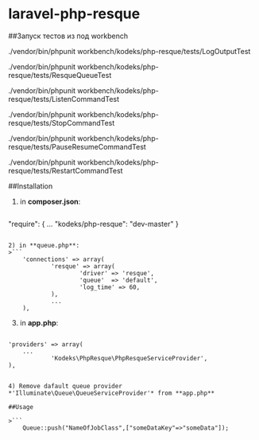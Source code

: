 laravel-php-resque
=============================

##Запуск тестов из под workbench

./vendor/bin/phpunit workbench/kodeks/php-resque/tests/LogOutputTest

./vendor/bin/phpunit workbench/kodeks/php-resque/tests/ResqueQueueTest

./vendor/bin/phpunit workbench/kodeks/php-resque/tests/ListenCommandTest

./vendor/bin/phpunit workbench/kodeks/php-resque/tests/StopCommandTest

./vendor/bin/phpunit workbench/kodeks/php-resque/tests/PauseResumeCommandTest

./vendor/bin/phpunit workbench/kodeks/php-resque/tests/RestartCommandTest


##Installation

1) in **composer.json**:
>```
"require": {
		...
                "kodeks/php-resque": "dev-master"
	}
```

2) in **queue.php**:
>```
    'connections' => array(
            'resque' => array(
                    'driver' => 'resque',
                    'queue'  => 'default',
                    'log_time' => 60,
            ),
            ...
    ),
```

3) in **app.php**:
>```
    'providers' => array(
		...
                'Kodeks\PhpResque\PhpResqueServiceProvider',
	),
```

4) Remove dafault queue provider *'Illuminate\Queue\QueueServiceProvider'* from **app.php**

##Usage

>```
    Queue::push("NameOfJobClass",["someDataKey"=>"someData"]);
```